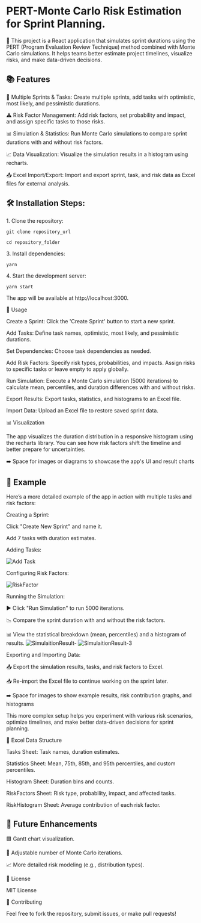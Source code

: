 <h1>PERT-Monte Carlo Risk Estimation for Sprint Planning.</h1>

🚀 This project is a React application that simulates sprint durations using the PERT (Program Evaluation Review Technique) method combined with Monte Carlo simulations. It helps teams better estimate project timelines, visualize risks, and make data-driven decisions.

<h2>📚 Features</h2>

📝 Multiple Sprints & Tasks: Create multiple sprints, add tasks with optimistic, most likely, and pessimistic durations.

⚠️ Risk Factor Management: Add risk factors, set probability and impact, and assign specific tasks to those risks.

📊 Simulation & Statistics: Run Monte Carlo simulations to compare sprint durations with and without risk factors.

📈 Data Visualization: Visualize the simulation results in a histogram using recharts.

📤 Excel Import/Export: Import and export sprint, task, and risk data as Excel files for external analysis.

<h2>🛠️ Installation Steps:</h2>

<p>1. Clone the repository:</p>

```
git clone repository_url
```

```
cd repository_folder
```

<p>3. Install dependencies:</p>

```
yarn
```

<p>4. Start the development server:</p>

```
yarn start
```

The app will be available at http://localhost:3000.

📘 Usage

Create a Sprint: Click the 'Create Sprint' button to start a new sprint.

Add Tasks: Define task names, optimistic, most likely, and pessimistic durations.

Set Dependencies: Choose task dependencies as needed.

Add Risk Factors: Specify risk types, probabilities, and impacts. Assign risks to specific tasks or leave empty to apply globally.

Run Simulation: Execute a Monte Carlo simulation (5000 iterations) to calculate mean, percentiles, and duration differences with and without risks.

Export Results: Export tasks, statistics, and histograms to an Excel file.

Import Data: Upload an Excel file to restore saved sprint data.

📊 Visualization

The app visualizes the duration distribution in a responsive histogram using the recharts library. You can see how risk factors shift the timeline and better prepare for uncertainties.

➡️ Space for images or diagrams to showcase the app's UI and result charts

<h2>🧠 Example</h2>

Here’s a more detailed example of the app in action with multiple tasks and risk factors:

Creating a Sprint:

Click "Create New Sprint" and name it.

Add 7 tasks with duration estimates.

Adding Tasks:

![Add Task](https://github.com/user-attachments/assets/67a88b93-eb1f-4c59-bb2a-b2d1ac24f453)


Configuring Risk Factors:

![RiskFactor](https://github.com/user-attachments/assets/52a50b4d-7bd9-4a71-9ebf-c0e15e2fb34c)


Running the Simulation:

▶️ Click "Run Simulation" to run 5000 iterations.

📉 Compare the sprint duration with and without the risk factors.

📊 View the statistical breakdown (mean, percentiles) and a histogram of results.
![SimulaitionResult-](https://github.com/user-attachments/assets/97dd5061-82b3-4b71-8a98-8e16c4068c38)
![SimulaitionResult-3](https://github.com/user-attachments/assets/a1bf306c-7ae4-4c59-abee-1b3e63b404a4)

Exporting and Importing Data:

📤 Export the simulation results, tasks, and risk factors to Excel.

📥 Re-import the Excel file to continue working on the sprint later.

➡️ Space for images to show example results, risk contribution graphs, and histograms

This more complex setup helps you experiment with various risk scenarios, optimize timelines, and make better data-driven decisions for sprint planning.

🧾 Excel Data Structure

Tasks Sheet: Task names, duration estimates.

Statistics Sheet: Mean, 75th, 85th, and 95th percentiles, and custom percentiles.

Histogram Sheet: Duration bins and counts.

RiskFactors Sheet: Risk type, probability, impact, and affected tasks.

RiskHistogram Sheet: Average contribution of each risk factor.

<h2>🚀 Future Enhancements</h2>

🟩 Gantt chart visualization.

🔧 Adjustable number of Monte Carlo iterations.

📈 More detailed risk modeling (e.g., distribution types).

📜 License

MIT License

🤝 Contributing

Feel free to fork the repository, submit issues, or make pull requests!

